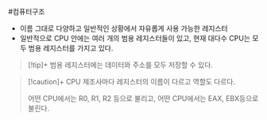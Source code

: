 #컴퓨터구조 

+ 이름 그대로 다양하고 일반적인 상황에서 자유롭게 사용 가능한 레지스터
+ 일반적으로 CPU 안에는 여러 개의 범용 레지스터들이 있고, 현재 대다수 CPU는 모두 범용 레지스터를 가지고 있다.

> [!tip]+ 
> 범용 레지스터에는 데이터와 주소를 모두 저장할 수 있다.

> [!caution]+ 
> CPU 제조사마다 레지스터의 이름이 다르고 역할도 다르다.
> 
> 어떤 CPU에서는 R0, R1, R2  등으로 불리고, 어떤 CPU에서는 EAX, EBX등으로 불린다.